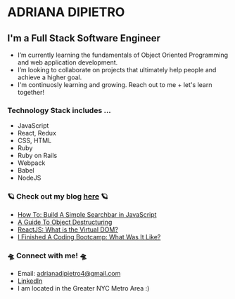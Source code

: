 # ADRIANA DIPIETRO

## I'm a Full Stack Software Engineer

-  I’m currently learning the fundamentals of Object Oriented Programming and web application development. 
-  I’m looking to collaborate on projects that ultimately help people and achieve a higher goal. 
-  I'm continuosly learning and growing. Reach out to me + let's learn together! 


### Technology Stack includes ...
-  JavaScript
-  React, Redux
-  CSS, HTML
-  Ruby 
-  Ruby on Rails 
-  Webpack
-  Babel
-  NodeJS



### :ringed_planet: Check out my blog [here](https://dev.to/am20dipi) :ringed_planet: 
-  [How To: Build A Simple Searchbar in JavaScript](https://dev.to/am20dipi/how-to-build-a-simple-search-bar-in-javascript-4onf)
-  [A Guide To Object Destructuring](https://dev.to/am20dipi/a-guide-to-object-destructuring-in-javascript-4a4l)
-  [ReactJS: What is the Virtual DOM?](https://dev.to/am20dipi/reactjs-what-is-the-virtual-dom-3j62)
-  [I Finished A Coding Bootcamp: What Was It Like?](https://dev.to/am20dipi/i-finished-a-coding-bootcamp-what-was-it-like-256j)



### :flying_saucer: Connect with me! :flying_saucer:
 -  Email: adrianadipietro4@gmail.com
 -  [LinkedIn](https://www.linkedin.com/in/adriana-dipietro)
 -  I am located in the Greater NYC Metro Area :)

